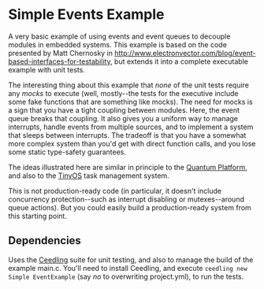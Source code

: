 # Simple Events Example

A very basic example of using events and event queues to decouple modules in
embedded systems. This example is based on the code presented by Matt Chernosky in http://www.electronvector.com/blog/event-based-interfaces-for-testability, but extends it
into a complete executable example with unit tests.

The interesting thing about this example that *none* of the unit tests require
any *mocks* to execute (well, mostly--the tests for the executive include some fake
functions that are something like mocks). The need for mocks is a sign that you
have a tight coupling between modules. Here, the event queue breaks that coupling.
It also gives you a uniform way to manage interrupts, handle events from multiple sources,
and to implement a system that sleeps between interrupts. The tradeoff is that
you have a somewhat more complex system than you'd get with direct function calls,
and you lose some static type-safety guarantees.

The ideas illustrated here are similar in principle to the [Quantum Platform](https://www.state-machine.com/), and
also to the [TinyOS](https://github.com/tinyos/tinyos-main) task management system. 

This is not production-ready code (in particular, it doesn't include concurrency
protection--such as interrupt disabling or mutexes--around queue actions). But
you could easily build a production-ready system from this starting point.

## Dependencies

Uses the [Ceedling](https://github.com/ThrowTheSwitch/Ceedling) suite for unit testing, and also to manage the build of the example main.c. You'll need to install Ceedling, and execute `ceedling new Simple EventExample` (say *no* to overwriting project.yml), to run the tests.

